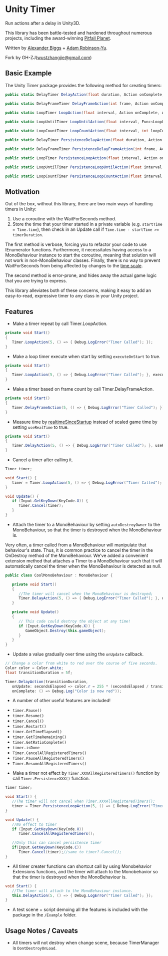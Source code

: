 # Unity Timer

Run actions after a delay in Unity3D.

This library has been battle-tested and hardened throughout numerous projects, including the award-winning [Pitfall Planet](http://pitfallplanet.com/).

Written by [Alexander Biggs](http://akbiggs.com) + [Adam Robinson-Yu](http://www.adamgryu.com/).

Fork by GH-ZJ(wustzhangjie@gmail.com)

## Basic Example

The Unity Timer package provides the following method for creating timers:
```c#
public static DelayTimer DelayAction(float duration, Action onComplete, Action<float> onUpdate = null, bool useRealTime = false, MonoBehaviour autoDestroyOwner = null);

public static DelayFrameTimer DelayFrameAction(int frame, Action onComplete, Action<float> onUpdate = null, MonoBehaviour autoDestroyOwner = null);

public static LoopTimer LoopAction(float interval, Action onComplete, Action<float> onUpdate = null, bool useRealTime = false, bool executeOnStart = false, MonoBehaviour autoDestroyOwner = null);
        
public static LoopUntilTimer LoopUntilAction(float interval, Func<LoopUntilTimer, bool> loopUntil, Action onComplete, Action<float> onUpdate = null, Action onFinished = null, bool useRealTime = false, bool executeOnStart = false, MonoBehaviour autoDestroyOwner = null);

public static LoopCountTimer LoopCountAction(float interval, int loopCount, Action onComplete, Action<float> onUpdate = null, Action onFinished = null, bool useRealTime = false, bool executeOnStart = false, MonoBehaviour autoDestroyOwner = null);

public static DelayTimer PersistenceDelayAction(float duration, Action onComplete, Action<float> onUpdate = null, bool useRealTime = false, MonoBehaviour autoDestroyOwner = null);

public static DelayFrameTimer PersistenceDelayFrameAction(int frame, Action onComplete, Action<float> onUpdate = null, MonoBehaviour autoDestroyOwner = null);

public static LoopTimer PersistenceLoopAction(float interval, Action onComplete, Action<float> onUpdate = null, bool useRealTime = false, bool executeOnStart = false, MonoBehaviour autoDestroyOwner = null);

public static LoopUntilTimer PersistenceLoopUntilAction(float interval, Func<LoopUntilTimer, bool> loopUntil, Action onComplete, Action<float> onUpdate = null, Action onFinished = null, bool useRealTime = false, bool executeOnStart = false, MonoBehaviour autoDestroyOwner = null);

public static LoopCountTimer PersistenceLoopCountAction(float interval, int loopCount, Action onComplete, Action<float> onUpdate = null, Action onFinished = null, bool useRealTime = false, bool executeOnStart = false, MonoBehaviour autoDestroyOwner = null);
```
## Motivation

Out of the box, without this library, there are two main ways of handling timers in Unity:

1. Use a coroutine with the WaitForSeconds method.
2. Store the time that your timer started in a private variable (e.g. `startTime = Time.time`), then check in an Update call if `Time.time - startTime >= timerDuration`.

The first method is verbose, forcing you to refactor your code to use IEnumerator functions. Furthermore, it necessitates having access to a MonoBehaviour instance to start the coroutine, meaning that solution will not work in non-MonoBehaviour classes. Finally, there is no way to prevent WaitForSeconds from being affected by changes to the [time scale](http://docs.unity3d.com/ScriptReference/Time-timeScale.html).

The second method is error-prone, and hides away the actual game logic that you are trying to express.

This library alleviates both of these concerns, making it easy to add an easy-to-read, expressive timer to any class in your Unity project.

## Features

* Make a timer repeat by call Timer.LoopAction.
```c#
private void Start()
{
   Timer.LoopAction(5, () => { Debug.LogError("Timer Called"); });
}
```

* Make a loop timer execute when start by setting `executeOnStart` to true.
```c#
private void Start()
{
   Timer.LoopAction(5, () => { Debug.LogError("Timer Called"); }, executeOnStart: true);
}
```

* Make a timer based on frame count by call Timer.DelayFrameAction.
```c#
private void Start()
{
   Timer.DelayFrameAction(5, () => { Debug.LogError("Timer Called"); });
}
```

* Measure time by [realtimeSinceStartup](http://docs.unity3d.com/ScriptReference/Time-realtimeSinceStartup.html) instead of scaled game time by setting `useRealTime` to true.
```c#
private void Start()
{
   Timer.DelayAction(5, () => { Debug.LogError("Timer Called"); }, useRealTime: true);
}
```

* Cancel a timer after calling it.
```c#
Timer timer;

void Start() {
   timer = Timer.LoopAction(5, () => { Debug.LogError("Timer Called"); });
}

void Update() {
   if (Input.GetKeyDown(KeyCode.X)) {
      Timer.Cancel(timer);
   }
}
```

* Attach the timer to a MonoBehaviour by setting `autoDestroyOwner` to the MonoBehaviour, so that the timer is destroyed when the MonoBehaviour is.

Very often, a timer called from a MonoBehaviour will manipulate that behaviour's state. Thus, it is common practice to cancel the timer in the OnDestroy method of the MonoBehaviour. We've added a convenient extension method that attaches a Timer to a MonoBehaviour such that it will automatically cancel the timer when the MonoBehaviour is detected as null.
```c#
public class CoolMonoBehaviour : MonoBehaviour {

   private void Start()
   {
      //The timer will cancel when the MonoBehaviour is destroyed;
      Timer.DelayAction(5, () => { Debug.LogError("Timer Called"); }, useRealTime: true, autoDestroyOwner: this);
   }

   private void Update()
   {
      // This code could destroy the object at any time!
      if (Input.GetKeyDown(KeyCode.X)) {
         GameObject.Destroy(this.gameObject);
      }
   }
}
```

* Update a value gradually over time using the `onUpdate` callback.

```c#
// Change a color from white to red over the course of five seconds.
Color color = Color.white;
float transitionDuration = 5f;

Timer.DelayAction(transitionDuration,
   onUpdate: secondsElapsed => color.r = 255 * (secondsElapsed / transitionDuration),
   onComplete: () => Debug.Log("Color is now red"));
```

* A number of other useful features are included!

- `timer.Pause()`
- `timer.Resume()`
- `timer.Cancel()`
- `timer.Restart()`
- `timer.GetTimeElapsed()`
- `timer.GetTimeRemaining()`
- `timer.GetRatioComplete()`
- `timer.isDone`
- `Timer.CancelAllRegisteredTimers()`
- `Timer.PauseAllRegisteredTimers()`
- `Timer.ResumeAllRegisteredTimers()`

* Make a timer not effect by `Timer.XXXAllRegisteredTimers()` function by call `Timer.PersistenceXXX()` function.
```c#
Timer timer;

void Start() {
   //The timer will not cancel when Timer.XXXAllRegisteredTimers();
   timer = Timer.PersistenceLoopAction(5, () => { Debug.LogError("Timer Called"); });
}

void Update() {
   //No effect to timer
   if (Input.GetKeyDown(KeyCode.X))
      Timer.CancelAllRegisteredTimers();

   //Only this can cancel persistence timer
   if(Input.GetKeyDown(KeyCode.C))
      Timer.Cancel(timer);//same to timer?.Cancel();
}
```

* All timer creater functions can shortcut call by using Monobehavior Extensions functions, and the timer will attach to the Monobehavior so that the timer is destroyed when the MonoBehaviour is.
```c#
void Start() {
   //The timer will attach to the MonoBehaviour instance.
   this.DelayAction(5, () => { Debug.LogError("Timer Called"); });
}
```


* A test scene + script demoing all the features is included with the package in the `/Example` folder.

## Usage Notes / Caveats
* All timers will not destroy when change scene, because TimerManager is `DontDestroyOnLoad`.
